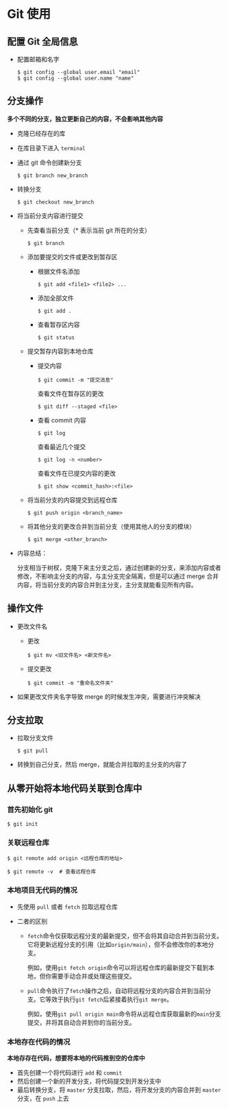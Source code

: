 # Git 使用

## 配置 Git 全局信息

* 配置邮箱和名字

  ```shell
  $ git config --global user.email "email"
  $ git config --global user.name "name"
  ```

## 分支操作

**多个不同的分支，独立更新自己的内容，不会影响其他内容**

* 克隆已经存在的库

* 在库目录下进入 `terminal`

* 通过 git 命令创建新分支 

  ```shell
  $ git branch new_branch
  ```

* 转换分支

  ```shell
  $ git checkout new_branch
  ```

* 将当前分支内容进行提交

  * 先查看当前分支（* 表示当前 git 所在的分支）

    ```shell
    $ git branch
    ```

  * 添加要提交的文件或更改到暂存区

    * 根据文件名添加

      ```shell
      $ git add <file1> <file2> ...
      ```

    * 添加全部文件

      ```shell
      $ git add .
      ```

    * 查看暂存区内容

      ```shell
      $ git status
      ```

  * 提交暂存内容到本地仓库

    * 提交内容

      ```shell
      $ git commit -m "提交消息"
      ```

      查看文件在暂存区的更改

      ```shell
      $ git diff --staged <file>
      ```

    * 查看 commit 内容

      ```shell
      $ git log
      ```

      查看最近几个提交

      ```shell
      $ git log -n <number>
      ```

      查看文件在已提交内容的更改

      ```shell
      $ git show <commit_hash>:<file>
      ```

  * 将当前分支的内容提交到远程仓库

    ``` shell
    $ git push origin <branch_name>
    ```

  * 将其他分支的更改合并到当前分支（使用其他人的分支的模块）

    ```shell
    $ git merge <other_branch>
    ```

* 内容总结：

  分支相当于树杈，克隆下来主分支之后，通过创建新的分支，来添加内容或者修改，不影响主分支的内容，与主分支完全隔离，但是可以通过 merge 合并内容，将当前分支的内容合并到主分支，主分支就能看见所有内容。

## 操作文件

* 更改文件名

  * 更改

    ```shell
    $ git mv <旧文件名> <新文件名>
    ```

  * 提交更改

    ```shell
    $ git commit -m "重命名文件夹"
    ```

* 如果更改文件夹名字导致 merge 的时候发生冲突，需要进行冲突解决

## 分支拉取

* 拉取分支文件

  ```shell
  $ git pull
  ```

* 转换到自己分支，然后 merge，就能合并拉取的主分支的内容了

## 从零开始将本地代码关联到仓库中

### 首先初始化 git

```shell
$ git init
```

### 关联远程仓库

```shell
$ git remote add origin <远程仓库的地址>
```

```shell
$ git remote -v  # 查看远程仓库
```

### 本地项目无代码的情况

* 先使用 `pull` 或者 `fetch` 拉取远程仓库

* 二者的区别

  * `fetch`命令仅获取远程分支的最新提交，但不会将其自动合并到当前分支。它将更新远程分支的引用（比如`origin/main`），但不会修改你的本地分支。

    例如，使用`git fetch origin`命令可以将远程仓库的最新提交下载到本地，但你需要手动合并或处理这些提交。

  * `pull`命令执行了`fetch`操作之后，自动将远程分支的内容合并到当前分支。它等效于执行`git fetch`后紧接着执行`git merge`。

    例如，使用`git pull origin main`命令将从远程仓库获取最新的`main`分支提交，并将其自动合并到你的当前分支。

### 本地存在代码的情况

**本地存存在代码，想要将本地的代码推到空的仓库中**

* 首先创建一个将代码进行 `add` 和 `commit`
* 然后创建一个新的开发分支，将代码提交到开发分支中
* 最后转换分支，将 `master` 分支拉取，然后，将开发分支的内容合并到 `master` 分支，在 `push` 上去
